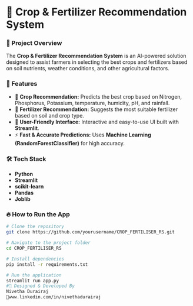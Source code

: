 # 🌱 Crop & Fertilizer Recommendation System

### 🚀 Project Overview
The **Crop & Fertilizer Recommendation System** is an AI-powered solution designed to assist farmers in selecting the best crops and fertilizers based on soil nutrients, weather conditions, and other agricultural factors. 

### 📌 Features
- 🌾 **Crop Recommendation:** Predicts the best crop based on Nitrogen, Phosphorus, Potassium, temperature, humidity, pH, and rainfall.
- 🧪 **Fertilizer Recommendation:** Suggests the most suitable fertilizer based on soil and crop type.
- 🎨 **User-Friendly Interface:** Interactive and easy-to-use UI built with **Streamlit**.
- ⚡ **Fast & Accurate Predictions:** Uses **Machine Learning (RandomForestClassifier)** for high accuracy.

### 🛠️ Tech Stack
- **Python**
- **Streamlit**
- **scikit-learn**
- **Pandas**
- **Joblib**

### 🔥 How to Run the App
```bash
# Clone the repository
git clone https://github.com/yourusername/CROP_FERTILISER_RS.git

# Navigate to the project folder
cd CROP_FERTILISER_RS

# Install dependencies
pip install -r requirements.txt

# Run the application
streamlit run app.py
#📍 Designed & Developed By
Nivetha Durairaj
🔗www.linkedin.com/in/nivethadurairaj 
